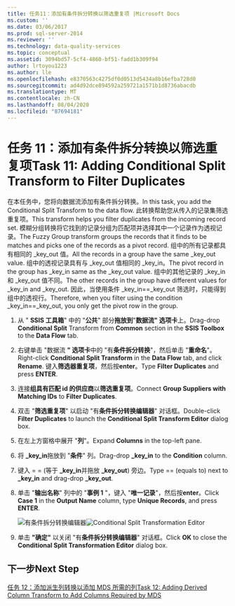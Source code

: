 ```yaml
---
title: 任务11：添加有条件拆分转换以筛选重复项 |Microsoft Docs
ms.custom: ''
ms.date: 03/06/2017
ms.prod: sql-server-2014
ms.reviewer: ''
ms.technology: data-quality-services
ms.topic: conceptual
ms.assetid: 3094bd57-5cf4-4860-bf51-fadd1b309f94
author: lrtoyou1223
ms.author: lle
ms.openlocfilehash: e8370563c4275df0d0513d5434a8b16efba728d0
ms.sourcegitcommit: ad4d92dce894592a259721a1571b1d8736abacdb
ms.translationtype: MT
ms.contentlocale: zh-CN
ms.lasthandoff: 08/04/2020
ms.locfileid: "87694181"
---
```

# <a name="task-11-adding-conditional-split-transform-to-filter-duplicates"></a><span data-ttu-id="09f9c-102">任务 11：添加有条件拆分转换以筛选重复项</span><span class="sxs-lookup"><span data-stu-id="09f9c-102">Task 11: Adding Conditional Split Transform to Filter Duplicates</span></span>
  <span data-ttu-id="09f9c-103">在本任务中，您将向数据流添加有条件拆分转换。</span><span class="sxs-lookup"><span data-stu-id="09f9c-103">In this task, you add the Conditional Split Transform to the data flow.</span></span> <span data-ttu-id="09f9c-104">此转换帮助您从传入的记录集筛选重复项。</span><span class="sxs-lookup"><span data-stu-id="09f9c-104">This transform helps you filter duplicates from the incoming record set.</span></span> <span data-ttu-id="09f9c-105">模糊分组转换将它找到的记录分组为匹配项并选择其中一个记录作为透视记录。</span><span class="sxs-lookup"><span data-stu-id="09f9c-105">The Fuzzy Group transform groups the records that it finds to be matches and picks one of the records as a pivot record.</span></span> <span data-ttu-id="09f9c-106">组中的所有记录都具有相同的 _key_out 值。</span><span class="sxs-lookup"><span data-stu-id="09f9c-106">All the records in a group have the same _key_out value.</span></span> <span data-ttu-id="09f9c-107">组中的透视记录具有与 _key_out 值相同的 _key_in。</span><span class="sxs-lookup"><span data-stu-id="09f9c-107">The pivot record in the group has _key_in same as the _key_out value.</span></span> <span data-ttu-id="09f9c-108">组中的其他记录的 _key_in 和 _key_out 值不同。</span><span class="sxs-lookup"><span data-stu-id="09f9c-108">The other records in the group have different values for _key_in and _key_out.</span></span> <span data-ttu-id="09f9c-109">因此，当使用条件 _key_in==_key_out 筛选时，只能得到组中的透视行。</span><span class="sxs-lookup"><span data-stu-id="09f9c-109">Therefore, when you filter using the condition _key_in==_key_out, you only get the pivot row in the group.</span></span>  
  
1.  <span data-ttu-id="09f9c-110">从 " **SSIS 工具箱**" 中的 "**公共**" 部分**拖放到**"**数据流" 选项卡**上。</span><span class="sxs-lookup"><span data-stu-id="09f9c-110">Drag-drop **Conditional Split** Transform from **Common** section in the **SSIS Toolbox** to the **Data Flow** tab.</span></span>  
  
2.  <span data-ttu-id="09f9c-111">右键单击 "数据流 **" 选项卡**中的 "有**条件拆分转换**"，然后单击 "**重命名**"。</span><span class="sxs-lookup"><span data-stu-id="09f9c-111">Right-click **Conditional Split Transform** in the **Data Flow** tab, and click **Rename**.</span></span> <span data-ttu-id="09f9c-112">键入**筛选器重复项**，然后按**enter**。</span><span class="sxs-lookup"><span data-stu-id="09f9c-112">Type **Filter Duplicates** and press **ENTER**.</span></span>  
  
3.  <span data-ttu-id="09f9c-113">连接**组具有匹配 id 的供应商**以**筛选重复项**。</span><span class="sxs-lookup"><span data-stu-id="09f9c-113">Connect **Group Suppliers with Matching IDs** to **Filter Duplicates**.</span></span>  
  
4.  <span data-ttu-id="09f9c-114">双击 "**筛选重复项**" 以启动 "有**条件拆分转换编辑器**" 对话框。</span><span class="sxs-lookup"><span data-stu-id="09f9c-114">Double-click **Filter Duplicates** to launch the **Conditional Split Transform Editor** dialog box.</span></span>  
  
5.  <span data-ttu-id="09f9c-115">在左上方窗格中展开 "**列**"。</span><span class="sxs-lookup"><span data-stu-id="09f9c-115">Expand **Columns** in the top-left pane.</span></span>  
  
6.  <span data-ttu-id="09f9c-116">将 **_key_in**拖放到 "**条件**" 列。</span><span class="sxs-lookup"><span data-stu-id="09f9c-116">Drag-drop **_key_in** to the **Condition** column.</span></span>  
  
7.  <span data-ttu-id="09f9c-117">键入 = = (等于 **_key_in**并拖放 **_key_out**) 旁边。</span><span class="sxs-lookup"><span data-stu-id="09f9c-117">Type == (equals to) next to **_key_in** and drag-drop **_key_out**.</span></span>  
  
8.  <span data-ttu-id="09f9c-118">单击 "**输出名称**" 列中的 "**事例 1** "，键入 "**唯一记录**"，然后按**enter**。</span><span class="sxs-lookup"><span data-stu-id="09f9c-118">Click **Case 1** in the **Output Name** column, type **Unique Records**, and press **ENTER**.</span></span>  
  
     <span data-ttu-id="09f9c-119">![有条件拆分转换编辑器](../../2014/tutorials/media/et-addingconditionalsplittransformtofilterduplicates.jpg "有条件拆分转换编辑器")</span><span class="sxs-lookup"><span data-stu-id="09f9c-119">![Conditional Split Transformation Editor](../../2014/tutorials/media/et-addingconditionalsplittransformtofilterduplicates.jpg "Conditional Split Transformation Editor")</span></span>  
  
9. <span data-ttu-id="09f9c-120">单击 **"确定"** 以关闭 "有**条件拆分转换编辑器**" 对话框。</span><span class="sxs-lookup"><span data-stu-id="09f9c-120">Click **OK** to close the **Conditional Split Transformation Editor** dialog box.</span></span>  
  
## <a name="next-step"></a><span data-ttu-id="09f9c-121">下一步</span><span class="sxs-lookup"><span data-stu-id="09f9c-121">Next Step</span></span>  
 [<span data-ttu-id="09f9c-122">任务 12：添加派生列转换以添加 MDS 所需的列</span><span class="sxs-lookup"><span data-stu-id="09f9c-122">Task 12: Adding Derived Column Transform to Add Columns Required by MDS</span></span>](../../2014/tutorials/task-12-adding-derived-column-transform-to-add-columns-required-by-mds.md)  
  
  

